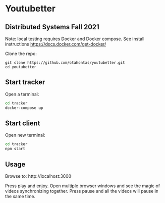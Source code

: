 # Youtubetter
## Distributed Systems Fall 2021

Note: local testing requires Docker and Docker compose. See install instructions https://docs.docker.com/get-docker/

Clone the repo:

```
git clone https://github.com/otahontas/youtubetter.git
cd youtubetter
```

## Start tracker

Open a terminal:

```bash
cd tracker
docker-compose up
```

## Start client

Open new terminal:
```bash
cd tracker
npm start
```

## Usage

Browse to:
http://localhost:3000

Press play and enjoy. Open multiple browser windows and see the magic of videos synchronizing together. Press pause and all the videos will pause in the same time.
